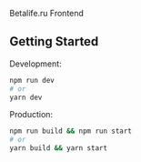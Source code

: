 Betalife.ru Frontend

## Getting Started

Development:

```bash
npm run dev
# or
yarn dev
```

Production:

```bash
npm run build && npm run start
# or
yarn build && yarn start
```
